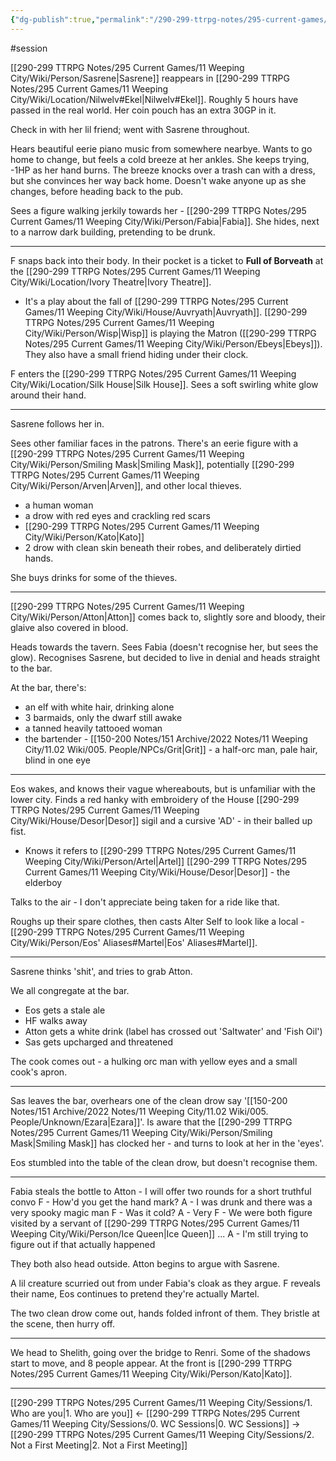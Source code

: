 ```yaml
---
{"dg-publish":true,"permalink":"/290-299-ttrpg-notes/295-current-games/11-weeping-city/sessions/2-not-a-first-meeting/"}
---
```



#session 

[[290-299 TTRPG Notes/295 Current Games/11 Weeping City/Wiki/Person/Sasrene\|Sasrene]] reappears in [[290-299 TTRPG Notes/295 Current Games/11 Weeping City/Wiki/Location/Nilwelv#Ekel\|Nilwelv#Ekel]].
Roughly 5 hours have passed in the real world.
Her coin pouch has an extra 30GP in it.

Check in with her lil friend; went with Sasrene throughout.

Hears beautiful eerie piano music from somewhere nearbye.
Wants to go home to change, but feels a cold breeze at her ankles.
She keeps trying, -1HP as her hand burns.
The breeze knocks over a trash can with a dress, but she convinces her way back home.
Doesn't wake anyone up as she changes, before heading back to the pub.

Sees a figure walking jerkily towards her - [[290-299 TTRPG Notes/295 Current Games/11 Weeping City/Wiki/Person/Fabia\|Fabia]].
She hides, next to a narrow dark building, pretending to be drunk.

---

F snaps back into their body.
In their pocket is a ticket to **Full of Borveath** at the [[290-299 TTRPG Notes/295 Current Games/11 Weeping City/Wiki/Location/Ivory Theatre\|Ivory Theatre]].
- It's a play about the fall of [[290-299 TTRPG Notes/295 Current Games/11 Weeping City/Wiki/House/Auvryath\|Auvryath]]. [[290-299 TTRPG Notes/295 Current Games/11 Weeping City/Wiki/Person/Wisp\|Wisp]] is playing the Matron ([[290-299 TTRPG Notes/295 Current Games/11 Weeping City/Wiki/Person/Ebeys\|Ebeys]]).
They also have a small friend hiding under their clock.

F enters the [[290-299 TTRPG Notes/295 Current Games/11 Weeping City/Wiki/Location/Silk House\|Silk House]]. 
Sees a soft swirling white glow around their hand.

---

Sasrene follows her in.

Sees other familiar faces in the patrons.
There's an eerie figure with a [[290-299 TTRPG Notes/295 Current Games/11 Weeping City/Wiki/Person/Smiling Mask\|Smiling Mask]], potentially [[290-299 TTRPG Notes/295 Current Games/11 Weeping City/Wiki/Person/Arven\|Arven]], and other local thieves.
- a human woman
- a drow with red eyes and crackling red scars
- [[290-299 TTRPG Notes/295 Current Games/11 Weeping City/Wiki/Person/Kato\|Kato]]
- 2 drow with clean skin beneath their robes, and deliberately dirtied hands.

She buys drinks for some of the thieves.

---

[[290-299 TTRPG Notes/295 Current Games/11 Weeping City/Wiki/Person/Atton\|Atton]] comes back to, slightly sore and bloody, their glaive also covered in blood.

Heads towards the tavern.
Sees Fabia (doesn't recognise her, but sees the glow).
Recognises Sasrene, but decided to live in denial and heads straight to the bar.

At the bar, there's:
- an elf with white hair, drinking alone
- 3 barmaids, only the dwarf still awake
- a tanned heavily tattooed woman
- the bartender - [[150-200 Notes/151 Archive/2022 Notes/11 Weeping City/11.02 Wiki/005. People/NPCs/Grit\|Grit]] - a half-orc man, pale hair, blind in one eye

---

Eos wakes, and knows their vague whereabouts, but is unfamiliar with the lower city.
Finds a red hanky with embroidery of the House [[290-299 TTRPG Notes/295 Current Games/11 Weeping City/Wiki/House/Desor\|Desor]] sigil and a cursive 'AD' - in their balled up fist.
- Knows it refers to [[290-299 TTRPG Notes/295 Current Games/11 Weeping City/Wiki/Person/Artel\|Artel]] [[290-299 TTRPG Notes/295 Current Games/11 Weeping City/Wiki/House/Desor\|Desor]] - the elderboy

Talks to the air - I don't appreciate being taken for a ride like that.

Roughs up their spare clothes, then casts Alter Self to look like a local - [[290-299 TTRPG Notes/295 Current Games/11 Weeping City/Wiki/Person/Eos' Aliases#Martel\|Eos' Aliases#Martel]].

---

Sasrene thinks 'shit', and tries to grab Atton.

We all congregate at the bar.
- Eos gets a stale ale
- HF walks away
- Atton gets a white drink (label has crossed out 'Saltwater' and 'Fish Oil')
- Sas gets upcharged and threatened

The cook comes out - a hulking orc man with yellow eyes and a small cook's apron.

---

Sas leaves the bar, overhears one of the clean drow say '[[150-200 Notes/151 Archive/2022 Notes/11 Weeping City/11.02 Wiki/005. People/Unknown/Ezara\|Ezara]]'.
Is aware that the [[290-299 TTRPG Notes/295 Current Games/11 Weeping City/Wiki/Person/Smiling Mask\|Smiling Mask]] has clocked her - and turns to look at her in the 'eyes'.

Eos stumbled into the table of the clean drow, but doesn't recognise them.

---

Fabia steals the bottle
to Atton - I will offer two rounds for a short truthful convo
F - How'd you get the hand mark?
A - I was drunk and there was a very spooky magic man
F - Was it cold?
A - Very
F - We were both figure visited by a servant of [[290-299 TTRPG Notes/295 Current Games/11 Weeping City/Wiki/Person/Ice Queen\|Ice Queen]] ... 
A - I'm still trying to figure out if that actually happened

They both also head outside.
Atton begins to argue with Sasrene.

A lil creature scurried out from under Fabia's cloak as they argue.
F reveals their name, Eos continues to pretend they're actually Martel.

The two clean drow come out, hands folded infront of them.
They bristle at the scene, then hurry off.

---

We head to Shelith, going over the bridge to Renri.
Some of the shadows start to move, and 8 people appear.
At the front is [[290-299 TTRPG Notes/295 Current Games/11 Weeping City/Wiki/Person/Kato\|Kato]].

---

[[290-299 TTRPG Notes/295 Current Games/11 Weeping City/Sessions/1. Who are you\|1. Who are you]] <- [[290-299 TTRPG Notes/295 Current Games/11 Weeping City/Sessions/0. WC Sessions\|0. WC Sessions]] -> [[290-299 TTRPG Notes/295 Current Games/11 Weeping City/Sessions/2. Not a First Meeting\|2. Not a First Meeting]]